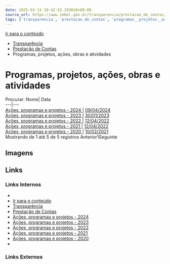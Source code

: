 ```yaml
---
date: 2025-03-13 19:42:53.293010+00:00
source_url: https://www.imbel.gov.br/transparencia/prestacao_de_contas/programas__projetos__acoes__obras_e_atividades
tags: ['transparencia', 'prestacao_de_contas', 'programas__projetos__acoes__obras_e_atividades']
---
```


[](https://www.imbel.gov.br/transparencia/prestacao_de_contas/programas__projetos__acoes__obras_e_atividades)
[Ir para o conteúdo](https://www.imbel.gov.br/transparencia/prestacao_de_contas/programas__projetos__acoes__obras_e_atividades#conteudo)
  * [ Transparência](https://www.imbel.gov.br/transparencia)
  * [ Prestação de Contas](https://www.imbel.gov.br/transparencia/prestacao_de_contas)
  * Programas, projetos, ações, obras e atividades


# Programas, projetos, ações, obras e atividades
Procurar:
Nome| Data  
---|---  
[ Ações, programas e projetos - 2024 ](https://www.imbel.gov.br/storage/transparencia/1713184843.pdf) | [09/04/2024](https://www.imbel.gov.br/storage/transparencia/1713184843.pdf)  
[ Ações, programas e projetos - 2023 ](https://www.imbel.gov.br/storage/transparencia/1686743798.pdf) | [30/01/2023](https://www.imbel.gov.br/storage/transparencia/1686743798.pdf)  
[ Ações, programas e projetos - 2022 ](https://www.imbel.gov.br/storage/transparencia/1686743841.pdf) | [12/04/2022](https://www.imbel.gov.br/storage/transparencia/1686743841.pdf)  
[ Ações, programas e projetos - 2021 ](https://www.imbel.gov.br/storage/transparencia/1686743888.pdf) | [12/04/2022](https://www.imbel.gov.br/storage/transparencia/1686743888.pdf)  
[ Ações, programas e projetos - 2020 ](https://www.imbel.gov.br/storage/transparencia/1686743937.pdf) | [10/02/2021](https://www.imbel.gov.br/storage/transparencia/1686743937.pdf)  
Mostrando de 1 até 5 de 5 registros
Anterior1Seguinte
[ ](https://www.imbel.gov.br/transparencia/prestacao_de_contas/programas__projetos__acoes__obras_e_atividades#home)


## Imagens



## Links

### Links Internos

- [](https://www.imbel.gov.br/transparencia/prestacao_de_contas/programas__projetos__acoes__obras_e_atividades)
- [Ir para o conteúdo](https://www.imbel.gov.br/transparencia/prestacao_de_contas/programas__projetos__acoes__obras_e_atividades#conteudo)
- [Transparência](https://www.imbel.gov.br/transparencia)
- [Prestação de Contas](https://www.imbel.gov.br/transparencia/prestacao_de_contas)
- [Ações, programas e projetos - 2024](https://www.imbel.gov.br/storage/transparencia/1713184843.pdf)
- [Ações, programas e projetos - 2023](https://www.imbel.gov.br/storage/transparencia/1686743798.pdf)
- [Ações, programas e projetos - 2022](https://www.imbel.gov.br/storage/transparencia/1686743841.pdf)
- [Ações, programas e projetos - 2021](https://www.imbel.gov.br/storage/transparencia/1686743888.pdf)
- [Ações, programas e projetos - 2020](https://www.imbel.gov.br/storage/transparencia/1686743937.pdf)
- [](https://www.imbel.gov.br/transparencia/prestacao_de_contas/programas__projetos__acoes__obras_e_atividades#home)

### Links Externos


